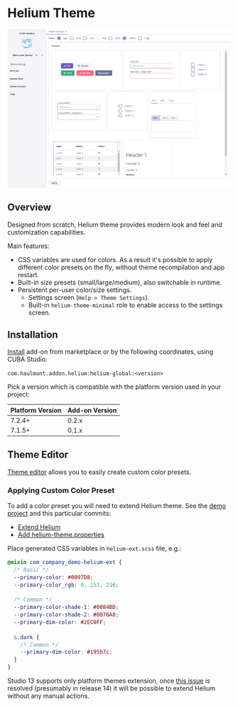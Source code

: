 # Helium Theme

![teaser](img/teaser.png)

## Overview

Designed from scratch, Helium theme provides modern look and feel and customization capabilities.

Main features:

* CSS variables are used for colors. As a result it's possible to apply different color presets on the fly, 
without theme recompilation and app restart.
* Built-in size presets (small/large/medium), also switchable in runtime.
* Persistent per-user color/size settings.
  * Settings screen (`Help > Theme Settings`).
  * Built-in `helium-theme-minimal` role to enable access to the settings screen.

## Installation

[Install](https://doc.cuba-platform.com/studio/) add-on from marketplace or by the following coordinates, using CUBA Studio:

`com.haulmont.addon.helium:helium-global:<version>`

Pick a version which is compatible with the platform version used in your project:

| Platform Version | Add-on Version |
| ---------------- | -------------- |
| 7.2.4+           | 0.2.x          |
| 7.1.5+           | 0.1.x          |

## Theme Editor

[Theme editor](https://demo10.cuba-platform.com/helium-editor/) allows you to easily create custom color presets.

### Applying Custom Color Preset

To add a color preset you will need to extend Helium theme. See the [demo project](https://github.com/cuba-labs/helium-extension-demo)
and this particular commits:
 * [Extend Helium](https://github.com/cuba-labs/helium-extension-demo/commit/85ae53f7d07acaa31d1c737803ae2779b54f6ed7)
 * [Add helium-theme.properties](https://github.com/cuba-labs/helium-extension-demo/commit/2b7f72ebb0c6a25bee790e421302a31cca602347)

Place generated CSS variables in `helium-ext.scss` file, e.g.:

```scss
@mixin com_company_demo-helium-ext {
  /* Basic */
  --primary-color: #0097D8;
  --primary-color_rgb: 0, 151, 216;

  /* Common */
  --primary-color-shade-1: #0084BD;
  --primary-color-shade-2: #0076A8;
  --primary-dim-color: #2EC0FF;

  &.dark {
    /* Common */
    --primary-dim-color: #195b7c;
  }
}
``` 

Studio 13 supports only platform themes extension, once [this issue](https://youtrack.cuba-platform.com/issue/STUDIO-4474) is resolved (presumably in release 14)
it will be possible to extend Helium without any manual actions.
